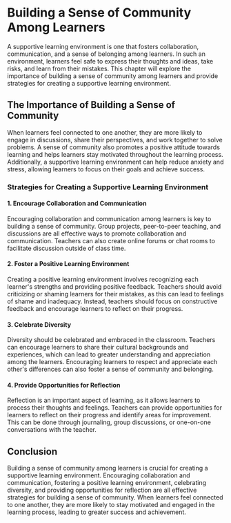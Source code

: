 Building a Sense of Community Among Learners
===================================================================================================

A supportive learning environment is one that fosters collaboration, communication, and a sense of belonging among learners. In such an environment, learners feel safe to express their thoughts and ideas, take risks, and learn from their mistakes. This chapter will explore the importance of building a sense of community among learners and provide strategies for creating a supportive learning environment.

The Importance of Building a Sense of Community
-----------------------------------------------

When learners feel connected to one another, they are more likely to engage in discussions, share their perspectives, and work together to solve problems. A sense of community also promotes a positive attitude towards learning and helps learners stay motivated throughout the learning process. Additionally, a supportive learning environment can help reduce anxiety and stress, allowing learners to focus on their goals and achieve success.

### Strategies for Creating a Supportive Learning Environment

#### 1. Encourage Collaboration and Communication

Encouraging collaboration and communication among learners is key to building a sense of community. Group projects, peer-to-peer teaching, and discussions are all effective ways to promote collaboration and communication. Teachers can also create online forums or chat rooms to facilitate discussion outside of class time.

#### 2. Foster a Positive Learning Environment

Creating a positive learning environment involves recognizing each learner's strengths and providing positive feedback. Teachers should avoid criticizing or shaming learners for their mistakes, as this can lead to feelings of shame and inadequacy. Instead, teachers should focus on constructive feedback and encourage learners to reflect on their progress.

#### 3. Celebrate Diversity

Diversity should be celebrated and embraced in the classroom. Teachers can encourage learners to share their cultural backgrounds and experiences, which can lead to greater understanding and appreciation among the learners. Encouraging learners to respect and appreciate each other's differences can also foster a sense of community and belonging.

#### 4. Provide Opportunities for Reflection

Reflection is an important aspect of learning, as it allows learners to process their thoughts and feelings. Teachers can provide opportunities for learners to reflect on their progress and identify areas for improvement. This can be done through journaling, group discussions, or one-on-one conversations with the teacher.

Conclusion
----------

Building a sense of community among learners is crucial for creating a supportive learning environment. Encouraging collaboration and communication, fostering a positive learning environment, celebrating diversity, and providing opportunities for reflection are all effective strategies for building a sense of community. When learners feel connected to one another, they are more likely to stay motivated and engaged in the learning process, leading to greater success and achievement.
